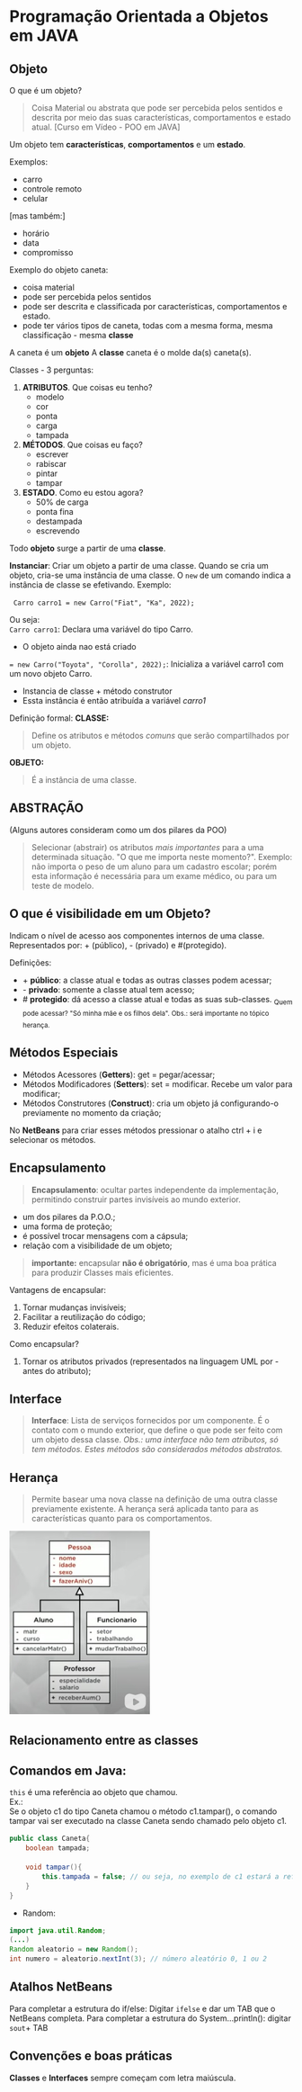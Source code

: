 # Programação Orientada a Objetos em JAVA

## Objeto
O que é um objeto?
> Coisa Material ou abstrata que pode ser percebida pelos sentidos e descrita por meio das suas características, comportamentos e estado atual.
[Curso em Vídeo - POO em JAVA] 
>
Um objeto tem **características**, **comportamentos** e um **estado**.

Exemplos:
+ carro
+ controle remoto
+ celular

[mas também:]
+ horário 
+ data
+ compromisso

Exemplo do objeto caneta:
+ coisa material
+ pode ser percebida pelos sentidos
+ pode ser descrita e classificada por características, comportamentos e estado.
+ pode ter vários tipos de caneta, todas com a mesma forma, mesma classificação - mesma **classe**

A caneta é um **objeto**
A **classe** caneta é o molde da(s) caneta(s).

Classes - 3 perguntas:
1. **ATRIBUTOS**. Que coisas eu tenho?
    + modelo
    + cor
    + ponta
    + carga
    + tampada
2. **MÉTODOS**.
Que coisas eu faço?  
    + escrever
    + rabiscar
    + pintar
    + tampar
3. **ESTADO**. Como eu estou agora?
    + 50% de carga
    + ponta fina
    + destampada
    + escrevendo

Todo **objeto** surge a partir de uma **classe**.

**Instanciar**:
Criar um objeto a partir de uma classe. Quando se cria um objeto, cria-se uma instância de uma classe.
O `new` de um comando indica a instância de classe se efetivando.
Exemplo:
>
` Carro carro1 = new Carro("Fiat", "Ka", 2022);`

Ou seja:  
`Carro carro1`: Declara uma variável do tipo Carro.  
-  O objeto ainda nao está criado  

`= new Carro("Toyota", "Corolla", 2022);`: Inicializa a variável carro1 com um novo objeto Carro.
- Instancia de classe + método construtor
- Essta instância é então atribuída a variável *carro1*

Definição formal:
**CLASSE:**
> Define os atributos e métodos *comuns* que serão compartilhados por um objeto.
> 

**OBJETO:**
> É a instância de uma classe.
> 

## ABSTRAÇÃO
(Alguns autores consideram como um dos pilares da POO)
> Selecionar (abstrair) os atributos *mais importantes* para a uma determinada situação. "O que me importa neste momento?". Exemplo: não importa o peso de um aluno para um cadastro escolar; porém esta informação é necessária para um exame médico, ou para um teste de modelo.
>

## O que é visibilidade em um Objeto?  
Indicam o nível de acesso aos componentes internos de uma classe. Representados por: + (público), - (privado) e  #(protegido).

Definições:   
+ \+ **público**: a classe atual e todas as outras classes podem acessar; 
+ \- **privado**: somente a classe atual tem acesso;
+ \# **protegido**: dá acesso a classe atual e todas as suas sub-classes.    <sub>Quem pode acessar? "Só minha mãe e os filhos dela". Obs.: será importante no tópico herança.</sub>

## Métodos Especiais
+ Métodos Acessores (**Getters**): get = pegar/acessar;
+ Métodos Modificadores (**Setters**): set = modificar. Recebe um valor para modificar;
+ Métodos Construtores (**Construct**): cria um objeto já configurando-o previamente no momento da criação;

No **NetBeans** para criar esses métodos pressionar o atalho ctrl + i e selecionar os métodos.

## Encapsulamento

>**Encapsulamento**:
ocultar partes independente da implementação, permitindo construir partes invisíveis ao mundo exterior.
> 

+ um dos pilares da P.O.O.;
+ uma forma de proteção;
+ é possível trocar mensagens com a cápsula;
+ relação com a visibilidade de um objeto;
>**importante:** encapsular **não é obrigatório**, mas é uma boa prática para produzir Classes mais eficientes.
>
Vantagens de encapsular:
1)  Tornar mudanças invisíveis;   
2)  Facilitar a reutilização do código;   
3) Reduzir efeitos colaterais.

Como encapsular?   
1) Tornar os atributos privados (representados na linguagem UML por - antes do atributo);


## Interface
>**Interface**: Lista de serviços fornecidos por um componente. É o contato com o mundo exterior, que define o que pode ser feito com um objeto dessa classe. *Obs.: uma interface não tem atributos, só tem métodos. Estes métodos são considerados métodos abstratos.*
> 

## Herança
> Permite basear uma nova classe na definição de uma outra classe previamente existente. A herança será aplicada tanto para as características quanto para os comportamentos.
> 
![Imagem de Herança](Heranca.jpg)


## Relacionamento entre as classes




## Comandos em Java:

`this` é uma referência ao objeto que chamou.   
Ex.:   
Se o objeto c1 do tipo Caneta  chamou o método c1.tampar(), o comando tampar vai ser executado na classe Caneta sendo chamado pelo objeto c1.
```java
public class Caneta{
    boolean tampada;

    void tampar(){
        this.tampada = false; // ou seja, no exemplo de c1 estará a referência ao objeto  -> c1.tampada();
    }
}
```
+ Random:   
```java
import java.util.Random;
(...)
Random aleatorio = new Random();
int numero = aleatorio.nextInt(3); // número aleatório 0, 1 ou 2
```


## Atalhos NetBeans

Para completar a estrutura do if/else:
Digitar ```ifelse``` e dar um TAB que o NetBeans completa.
Para completar a estrutura do System...println(): digitar `sout`+ TAB

## Convenções e boas práticas

**Classes** e **Interfaces** sempre começam com letra maiúscula.
